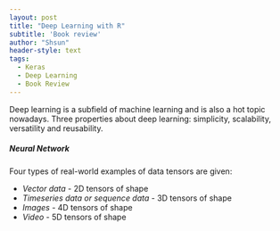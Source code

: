 ```yaml
---
layout: post
title: "Deep Learning with R"
subtitle: 'Book review'
author: "Shsun"
header-style: text
tags:
  - Keras
  - Deep Learning
  - Book Review
---
```


Deep learning is a subfield of machine learning and is also a hot topic nowadays. Three properties about deep learning: simplicity, scalability, versatility and reusability.

##### Neural Network  
Four types of real-world examples of data tensors are given:
* _Vector data_ - 2D tensors of shape
* _Timeseries data or sequence data_ - 3D tensors of shape
* _Images_ - 4D tensors of shape
* _Video_ - 5D tensors of shape
